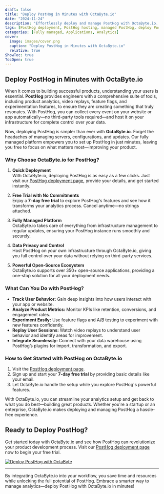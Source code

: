 ```yaml
---
draft: false
title: "Deploy PostHog in Minutes with OctaByte.io"
date: "2024-11-24"
description: "Effortlessly deploy and manage PostHog with OctaByte.io. Start a 7-day free trial today and unlock powerful product analytics, feature flags, and more—all on your own infrastructure."
tags: [PostHog deployment, PostHog hosting, managed PostHog, deploy PostHog with OctaByte, PostHog analytics platform, PostHog infrastructure hosting]
categories: [Fully managed, Applications, Analytics]
cover:
  image: images/cover.png
  caption: "Deploy PostHog in Minutes with OctaByte.io"
  relative: true
ShowToc: true
TocOpen: true
---
```


## Deploy PostHog in Minutes with OctaByte.io  

When it comes to building successful products, understanding your users is essential. **PostHog** provides engineers with a comprehensive suite of tools, including product analytics, video replays, feature flags, and experimentation features, to ensure they are creating something that truly resonates. With PostHog, you can collect every event on your website or app automatically—no third-party tools required—and host it on your infrastructure for complete control over your data.  

Now, deploying PostHog is simpler than ever with **OctaByte.io**. Forget the headaches of managing servers, configurations, and updates. Our fully managed platform empowers you to set up PostHog in just minutes, leaving you free to focus on what matters most—improving your product.  

### Why Choose OctaByte.io for PostHog?  

1. **Quick Deployment**  
   With OctaByte.io, deploying PostHog is as easy as a few clicks. Just visit our [PostHog deployment page](https://octabyte.io/applications/analytics/posthog/), provide your details, and get started instantly.  

2. **Free Trial with No Commitments**  
   Enjoy a **7-day free trial** to explore PostHog's features and see how it transforms your analytics process. Cancel anytime—no strings attached.  

3. **Fully Managed Platform**  
   OctaByte.io takes care of everything from infrastructure management to regular updates, ensuring your PostHog instance runs smoothly and securely.  

4. **Data Privacy and Control**  
   Host PostHog on your own infrastructure through OctaByte.io, giving you full control over your data without relying on third-party services.  

5. **Powerful Open-Source Ecosystem**  
   OctaByte.io supports over 350+ open-source applications, providing a one-stop solution for all your deployment needs.  

### What Can You Do with PostHog?  

- **Track User Behavior:** Gain deep insights into how users interact with your app or website.  
- **Analyze Product Metrics:** Monitor KPIs like retention, conversions, and engagement rates.  
- **Experiment Easily:** Use feature flags and A/B testing to experiment with new features confidently.  
- **Replay User Sessions:** Watch video replays to understand user behavior and identify areas for improvement.  
- **Integrate Seamlessly:** Connect with your data warehouse using PostHog’s plugins for import, transformation, and export.  

### How to Get Started with PostHog on OctaByte.io  

1. Visit the [PostHog deployment page](https://octabyte.io/applications/analytics/posthog/).  
2. Sign up and start your **7-day free trial** by providing basic details like your email.  
3. Let OctaByte.io handle the setup while you explore PostHog's powerful features.  

With OctaByte.io, you can streamline your analytics setup and get back to what you do best—building great products. Whether you're a startup or an enterprise, OctaByte.io makes deploying and managing PostHog a hassle-free experience.  

## Ready to Deploy PostHog?  
Get started today with OctaByte.io and see how PostHog can revolutionize your product development process. Visit our [PostHog deployment page](https://octabyte.io/applications/analytics/posthog/) now to begin your free trial.  

[![Deploy PostHog with OctaByte](/images/octabyte-deploy.png)](https://octabyte.io/applications/analytics/posthog/)

---

By integrating OctaByte.io into your workflow, you save time and resources while unlocking the full potential of PostHog. Embrace a smarter way to manage analytics—deploy PostHog with OctaByte.io in minutes!  